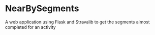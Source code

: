 # NearBySegments
A web application using Flask and Stravalib to get the segments almost completed for an activity
